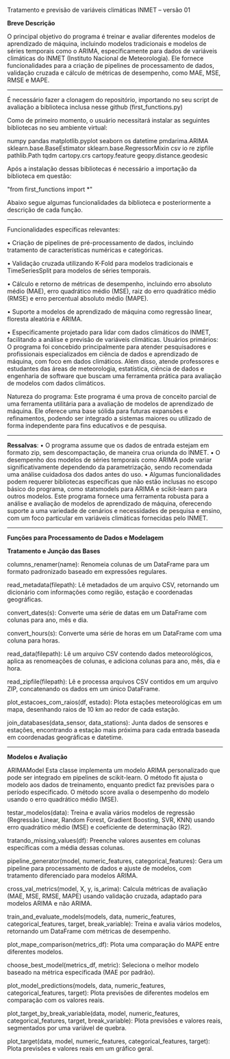 Tratamento e previsão de variáveis climáticas INMET – versão 01

**Breve Descrição**

O principal objetivo do programa é treinar e avaliar diferentes modelos de aprendizado de máquina, incluindo modelos tradicionais e modelos de séries temporais como o ARIMA, especificamente para dados de variáveis climáticas do INMET (Instituto Nacional de Meteorologia). Ele fornece funcionalidades para a criação de pipelines de processamento de dados, validação cruzada e cálculo de métricas de desempenho, como MAE, MSE, RMSE e MAPE.

-----------------------------------------------------------------------------------------------------------------------

É necessário fazer a clonagem do repositório, importando no seu script de avaliação a biblioteca inclusa nesse github (first_functions.py)

Como de primeiro momento, o usuário necessitará instalar as seguintes bibliotecas no seu ambiente virtual:

numpy
pandas
matplotlib.pyplot
seaborn
os
datetime
pmdarima.ARIMA
sklearn.base.BaseEstimator
sklearn.base.RegressorMixin
csv
io
re
zipfile
pathlib.Path
tqdm
cartopy.crs
cartopy.feature
geopy.distance.geodesic

Após a instalação dessas bibliotecas é necessário a importação da biblioteca em questão:

"from first_functions import *"

Abaixo segue algumas funcionalidades da biblioteca e posteriormente a descrição de cada função.

-----------------------------------------------------------------------------------------------------------------------

Funcionalidades específicas relevantes:

•	Criação de pipelines de pré-processamento de dados, incluindo tratamento de características numéricas e categóricas.

•	Validação cruzada utilizando K-Fold para modelos tradicionais e TimeSeriesSplit para modelos de séries temporais.

•	Cálculo e retorno de métricas de desempenho, incluindo erro absoluto médio (MAE), erro quadrático médio (MSE), raiz do erro quadrático médio (RMSE) e erro percentual absoluto médio (MAPE).

•	Suporte a modelos de aprendizado de máquina como regressão linear, floresta aleatória e ARIMA.

•	Especificamente projetado para lidar com dados climáticos do INMET, facilitando a análise e previsão de variáveis climáticas.
Usuários primários: O programa foi concebido principalmente para atender pesquisadores e profissionais especializados em ciência de dados e aprendizado de máquina, com foco em dados climáticos. Além disso, atende professores e estudantes das áreas de meteorologia, estatística, ciência de dados e engenharia de software que buscam uma ferramenta prática para avaliação de modelos com dados climáticos.

Natureza do programa: Este programa é uma prova de conceito parcial de uma ferramenta utilitária para a avaliação de modelos de aprendizado de máquina. Ele oferece uma base sólida para futuras expansões e refinamentos, podendo ser integrado a sistemas maiores ou utilizado de forma independente para fins educativos e de pesquisa.

-----------------------------------------------------------------------------------------------------------------------

**Ressalvas**:
•	O programa assume que os dados de entrada estejam em formato zip, sem descompactação, de maneira crua oriunda do INMET.
•	O desempenho dos modelos de séries temporais como ARIMA pode variar significativamente dependendo da parametrização, sendo recomendada uma análise cuidadosa dos dados antes do uso.
•	Algumas funcionalidades podem requerer bibliotecas específicas que não estão inclusas no escopo básico do programa, como statsmodels para ARIMA e scikit-learn para outros modelos.
Este programa fornece uma ferramenta robusta para a análise e avaliação de modelos de aprendizado de máquina, oferecendo suporte a uma variedade de cenários e necessidades de pesquisa e ensino, com um foco particular em variáveis climáticas fornecidas pelo INMET.

-----------------------------------------------------------------------------------------------------------------------

**Funções para Processamento de Dados e Modelagem**

**Tratamento e Junção das Bases**

columns_renamer(name): Renomeia colunas de um DataFrame para um formato padronizado baseado em expressões regulares.

read_metadata(filepath): Lê metadados de um arquivo CSV, retornando um dicionário com informações como região, estação e coordenadas geográficas.

convert_dates(s): Converte uma série de datas em um DataFrame com colunas para ano, mês e dia.

convert_hours(s): Converte uma série de horas em um DataFrame com uma coluna para horas.

read_data(filepath): Lê um arquivo CSV contendo dados meteorológicos, aplica as renomeações de colunas, e adiciona colunas para ano, mês, dia e hora.

read_zipfile(filepath): Lê e processa arquivos CSV contidos em um arquivo ZIP, concatenando os dados em um único DataFrame.

plot_estacoes_com_raios(df, estado): Plota estações meteorológicas em um mapa, desenhando raios de 10 km ao redor de cada estação.

join_databases(data_sensor, data_stations): Junta dados de sensores e estações, encontrando a estação mais próxima para cada entrada baseada em coordenadas geográficas e datetime.

-----------------------------------------------------------------------------------------------------------------------

**Modelos e Avaliação**

ARIMAModel
Esta classe implementa um modelo ARIMA personalizado que pode ser integrado em pipelines de scikit-learn. O método fit ajusta o modelo aos dados de treinamento, enquanto predict faz previsões para o período especificado. O método score avalia o desempenho do modelo usando o erro quadrático médio (MSE).

testar_modelos(data): Treina e avalia vários modelos de regressão (Regressão Linear, Random Forest, Gradient Boosting, SVR, KNN) usando erro quadrático médio (MSE) e coeficiente de determinação (R2).

tratando_missing_values(df): Preenche valores ausentes em colunas específicas com a média dessas colunas.

pipeline_generator(model, numeric_features, categorical_features): Gera um pipeline para processamento de dados e ajuste de modelos, com tratamento diferenciado para modelos ARIMA.

cross_val_metrics(model, X, y, is_arima): Calcula métricas de avaliação (MAE, MSE, RMSE, MAPE) usando validação cruzada, adaptado para modelos ARIMA e não ARIMA.

train_and_evaluate_models(models, data, numeric_features, categorical_features, target, break_variable): Treina e avalia vários modelos, retornando um DataFrame com métricas de desempenho.

plot_mape_comparison(metrics_df): Plota uma comparação do MAPE entre diferentes modelos.

choose_best_model(metrics_df, metric): Seleciona o melhor modelo baseado na métrica especificada (MAE por padrão).

plot_model_predictions(models, data, numeric_features, categorical_features, target): Plota previsões de diferentes modelos em comparação com os valores reais.

plot_target_by_break_variable(data, model, numeric_features, categorical_features, target, break_variable): Plota previsões e valores reais, segmentados por uma variável de quebra.

plot_target(data, model, numeric_features, categorical_features, target): Plota previsões e valores reais em um gráfico geral.
